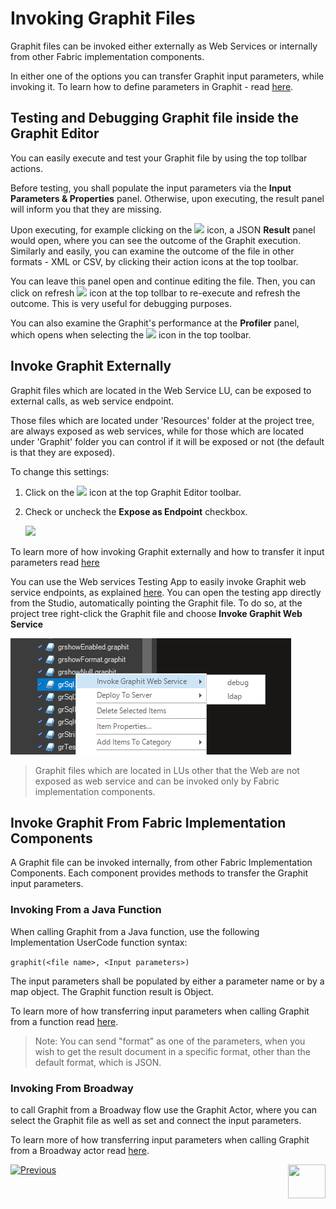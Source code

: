 # Invoking Graphit Files
Graphit files can be invoked either externally as Web Services or internally from other Fabric implementation components. 

In either one of the options you can transfer Graphit input parameters, while invoking it. To learn how to define parameters in Graphit - read [here]().



## Testing and Debugging Graphit file inside the Graphit Editor

You can easily execute and test your Graphit file by using the top tollbar actions.

Before testing, you shall populate the input parameters via the **Input Parameters & Properties** panel. Otherwise, upon executing, the result panel will inform you that they are missing.

Upon executing, for example clicking on the <img src="D:/OneDrive - K2View/K2View-Academy-7.0/articles/15_web_services_and_graphit/17_Graphit/images/show-output-json-icon.png"></img> icon, a JSON **Result** panel would open, where you can see the outcome of the Graphit execution. Similarly and easily, you can examine the outcome of the file in other formats - XML or CSV, by clicking their action icons at the top toolbar.

You can leave this panel open and continue editing the file. Then, you can click on refresh <img src="D:/OneDrive - K2View/K2View-Academy-7.0/articles/15_web_services_and_graphit/17_Graphit/images/refraesh-icon.png"></img> icon at the top tollbar to re-execute and refresh the outcome. This is very useful for debugging purposes.



You can also examine the Graphit's performance at the **Profiler** panel, which opens when selecting the <img src="D:/OneDrive - K2View/K2View-Academy-7.0/articles/15_web_services_and_graphit/17_Graphit/images/profiler-icon.png"></img> icon in the top toolbar.



## Invoke Graphit Externally

Graphit files which are located in the Web Service LU, can be exposed to external calls, as web service endpoint.

Those files which are located under 'Resources' folder at the project tree, are always exposed as web services, while for those which are located under 'Graphit' folder you can control if it will be exposed or not (the default is that they are exposed).

To change this settings:

1. Click on the <img src="D:\OneDrive - K2View\K2View-Academy-7.0\articles\15_web_services_and_graphit\17_Graphit\images\url-icon.png"></img> icon at the top Graphit Editor toolbar.

2. Check or uncheck the **Expose as Endpoint** checkbox. 

   <img src="D:\OneDrive - K2View\K2View-Academy-7.0\articles\15_web_services_and_graphit\17_Graphit\images\ws_graphit_path.png"></img> 

To learn more of how invoking Graphit externally and how to transfer it input parameters read [here](/articles/15_web_services_and_graphit/05_custom_ws.md#invoking-custom-apis)

You can use the Web services Testing App to easily invoke Graphit web service endpoints, as explained [here](/articles/15_web_services_and_graphit/11_swagger.md). <studio>You can open the testing app directly from the Studio, automatically pointing the Graphit file. To do so, at the project tree right-click the Graphit file and choose **Invoke Graphit Web Service**

![](images/47_invoking_graphit_files.png)



</studio>



> Graphit files which are located in LUs other that the Web are not exposed as web service and can be invoked only by Fabric implementation components.



## Invoke Graphit From Fabric Implementation Components

A Graphit file can be invoked internally, from other Fabric Implementation Components. Each component provides methods to transfer the Graphit input parameters.

### Invoking From a Java Function

When calling Graphit from a Java function, use the following Implementation UserCode function syntax:

`graphit(<file name>, <Input parameters>)`

The input parameters shall be populated by either a parameter name or by a map object. The Graphit function result is Object.

To learn more of how transferring input parameters when calling Graphit from a function read [here](06_using_graphit_files_with_parameters.md#invoking-from-a-java-function).

>  Note: You can send "format" as one of the parameters, when you wish to get the result document in a specific format, other than the default format, which is JSON.

### Invoking From Broadway

to call Graphit from a Broadway flow use the Graphit Actor, where you can select the Graphit file as well as set and connect the input parameters.

To learn more of how transferring input parameters when calling Graphit from a Broadway actor read [here](06_using_graphit_files_with_parameters.md#invoking-from-broadway).



[![Previous](/articles/images/Previous.png)](/articles/15_web_services_and_graphit/17_Graphit/04_graphit_node_properties.md)[<img align="right" width="60" height="54" src="/articles/images/Next.png">](/articles/15_web_services_and_graphit/17_Graphit/06_using_graphit_files_with_parameters.md)

